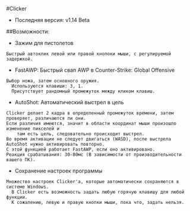 #Clicker
* Последняя версия: v1.14 Beta

##Возможности:
* Зажим для пистолетов
```
Быстрый автоклик левой или правой кнопоки мыши, с регулируемой задержкой.
```

* FastAWP: Быстрый свап AWP в Counter-Strike: Global Offensive
```
Выбор ножа, затем основного оружия.
  Используются клавиши: 3, 1.
  Присутствует рандомный промежуток между кликом клавиш.
```

* AutoShot: Автоматический выстрел в цель
```
Clicker делает 2 кадра в определенный промежуток времени, затем проверяет, различаются ли они.
Если различия имеются, значит в области координат мыши произошло изменение пикселей и
	там есть цель, следовательно происходит выстрел.
Во время активации не следует двигаться (WASD), после выстрела AutoShot нужно активировать повторно.
С этой функцией работает FastAWP, если оно активировано.
Реакция срабатывания: 30-80мс (В зависимости от производительности вашего ПК).
```

* Сохранение настроек программы
```
Множество настроек Clicker'a, которые автоматически сохраняются в системе Windows.
  В Clicker есть возможность задать любую горячую клавишу для любой функции.
  К сожалению, левую и правую кнопки мыши, пока что, задать нельзя.
```
